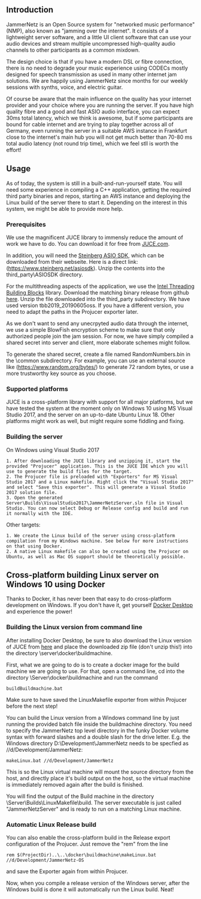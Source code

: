 ## Introduction

JammerNetz is an Open Source system for "networked music performance" (NMP), also known as "jamming over the internet". It consists of a lightweight server software, and a little UI client software that can use your audio devices and stream multiple uncompressed high-quality audio channels to other participants as a common mixdown.

The design choice is that if you have a modern DSL or fibre connection, there is no need to degrade your music experience using CODECs mostly designed for speech transmission as used in many other internet jam solutions. We are happily using JammerNetz since months for our weekly sessions with synths, voice, and electric guitar.

Of course be aware that the main influence on the quality has your internet provider and your choice where you are running the server. If you have high quality fibre and a good and fast ASIO audio interface, you can expect 30ms total latency, which we think is awesome, but if some participants are bound for cable internet and are trying to play together across all of Germany, even running the server in a suitable AWS instance in Frankfurt close to the internet's main hub you will not get much better than 70-80 ms total audio latency (not round trip time), which we feel stll is worth the effort!

## Usage

As of today, the system is still in a built-and-run-yourself state. You will need some experience in compiling a C++ application, getting the required third party binaries and repos, starting an AWS instance and deploying the Linux build of the server there to start it. Depending on the interest in this system, we might be able to provide more help. 

### Prerequisites

We use the magnificent JUCE library to immensly reduce the amount of work we have to do. You can download it for free from [JUCE.com](https://juce.com/).

In addition, you will need the [Steinberg ASIO SDK](https://www.steinberg.net/en/company/developers.html), which can be downloaded from their webseite. Here is a direct link: (https://www.steinberg.net/asiosdk). Unzip the contents into the third_party\ASIOSDK directory.

For the multithreading aspects of the application, we use the [Intel Threading Building Blocks](https://software.intel.com/en-us/tbb) library. Download the matching binary release from github [here](https://github.com/intel/tbb/releases). Unzip the file downloaded into the third_party subdirectory. We have used version tbb2019_20190605oss. If you have a different version, you need to adapt the paths in the Projucer exporter later.

As we don't want to send any unecrpyted audio data through the internet, we use a simple BlowFish encryption scheme to make sure that only authorized people join the jam session. For now, we have simply compiled a shared secret into server and client, more elaborate schemes might follow.

To generate the shared secret, create a file named RandomNumbers.bin in the <JammerNetzDir>\common subdirectory. For example, you can use an external source like (https://www.random.org/bytes/) to generate 72 random bytes, or use a more trustworthy key source as you choose.

### Supported platforms

JUCE is a cross-platform library with support for all major platforms, but we have tested the system at the moment only on Windows 10 using MS Visual Studio 2017, and the server on an up-to-date Ubuntu Linux 18. Other platforms might work as well, but might require some fiddling and fixing.

### Building the server

On Windows using Visual Studio 2017

    1. After downloading the JUCE library and unzipping it, start the provided "Projucer" application. This is the JUCE IDE which you will use to generate the build files for the target.
    2. The Projucer file is preloaded with "Exporters" for MS Visual Studio 2017 and a Linux makefile. Right click the "Visual Studio 2017" and select "Save this exporter". This will generate a Visual Studio 2017 solution file.
    3. Open the generated Server\Builds\VisualStudio2017\JammerNetzServer.sln file in Visual Studio. You can now select Debug or Release config and build and run it normally with the IDE.

Other targets:

    1. We create the Linux build of the server using cross-platform compilation from my Windows machine. See below for more instructions on that using Docker.
    2. A native Linux makefile can also be created using the Projucer on Ubuntu, as well as Mac OS support should be theoretically possible.

## Cross-platform building Linux server on Windows 10 using Docker

Thanks to Docker, it has never been that easy to do cross-platform development on Windows. If you don't have it, get yourself [Docker Desktop](https://www.docker.com/products/docker-desktop) and experience the power!

### Building the Linux version from command line

After installing Docker Desktop, be sure to also download the Linux version of JUCE from [here](https://shop.juce.com/get-juce/download) and place the downloaded zip file (don't unzip this!) into the directory <JammerNetzDirectory>\server\docker\buildmachine.

First, what we are going to do is to create a docker image for the build machine we are going to use. For that, open a command line, cd into the directory <JammerNetzDirectory>\Server\docker\buildmachine and run the command

    buildBuildmachine.bat

Make sure to have saved the LinuxMakefile exporter from within Projucer before the next step!

You can build the Linux version from a Windows command line by just running the provided batch file inside the buildmachine directory. You need to specify the JammerNetz top level directory in the funky Docker volume syntax with forward slashes and a double slash for the drive letter. E.g. the Windows directory D:\Development\JammerNetz needs to be specfied as //d/Development/JammerNetz:

    makeLinux.bat //d/Development/JammerNetz

This is so the Linux virtual machine will mount the source directory from the host, and directly place it's build output on the host, so the virtual machine is immediately removed again after the build is finished.

You will find the output of the Build machine in the directory <JammerNetzDir>\Server\Builds\LinuxMakefile\build. The server executable is just called "JammerNetzServer" and is ready to run on a matching Linux machine.

### Automatic Linux Release build

You can also enable the cross-platform build in the Release export configuration of the Projucer. Just remove the "rem" from the line

    rem $(ProjectDir)..\..\docker\buildmachine\makeLinux.bat //d/Development/JammerNetz-OS


and save the Exporter again from within Projucer. 

Now, when you compile a release version of the Windows server, after the Windows build is done it will automatically run the Linux build. Neat!